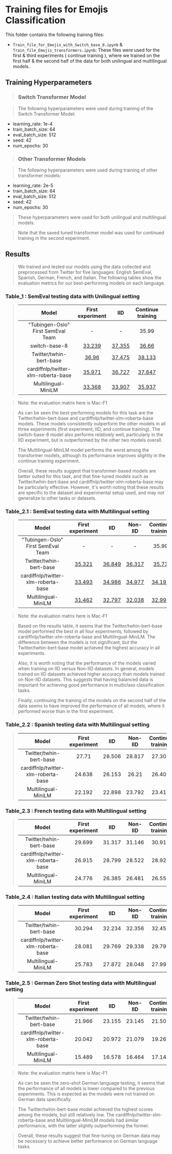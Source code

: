 # Training files for Emojis Classification

This folder contains the following training files:

* `Train_file_for_Emojis_with_Switch_base_8.ipynb` & `Train_file_Emojis_transformers.ipynb`: These files were used for the first & third experiments ( continue training ), where we trained on the first half & the second half of the data for both unilingual and multilingual models.

## Training Hyperparameters

> ### Switch Transformer Model

> The following hyperparameters were used during training of the Switch Transformer Model:

* learning_rate: 1e-4
* train_batch_size: 64
* eval_batch_size: 512
* seed: 42
* num_epochs: 30

> ### Other Transformer Models

> The following hyperparameters were used during training of other transformer models:

* learning_rate: 2e-5
* train_batch_size: 64
* eval_batch_size: 512
* seed: 42
* num_epochs: 30

> These hyperparameters were used for both unilingual and multilingual models.

> Note that the saved tuned transformer model was used for continued training in the second experiment.

## Results

> We trained and tested our models using the data collected and preprocessed from Twitter for five languages: English SemEval, Spanish, German, French, and Italian. The following tables show the evaluation metrics for our best-performing models on each language.

### Table_1 : SemEval testing data with Unilingual setting

> | | Model                               | First experiment | IID    | Continue training | |
> |:---:|:---:|:---:|:---:|:---:|:---:|
> | | "Tubingen-Oslo" First SemEval Team  | -                | -      | 35.99             | |
> | | switch-base-8                       | [33.239](https://huggingface.co/Karim-Gamal/switch-base-8-finetuned-SemEval-2018-emojis-cen-1)           | [37.355](https://huggingface.co/Karim-Gamal/switch-base-8-finetuned-SemEval-2018-emojis-IID-Fed) | [36.66](https://huggingface.co/Karim-Gamal/switch-base-8-finetuned-SemEval-2018-emojis-cen-2)             | |
> | | Twitter/twhin-bert-base             | [36.96](https://huggingface.co/Karim-Gamal/BERT-base-finetuned-SemEval-2018-emojis-cen-1)            | [37.475](https://huggingface.co/Karim-Gamal/BERT-base-finetuned-SemEval-2018-emojis-IID-Fed) | [38.133](https://huggingface.co/Karim-Gamal/BERT-base-finetuned-SemEval-2018-emojis-cen-2)            | |
> | | cardiffnlp/twitter-xlm-roberta-base | [35.971](https://huggingface.co/Karim-Gamal/XLM-Roberta-finetuned-SemEval-2018-emojis-cen-1)           | [36.727](https://huggingface.co/Karim-Gamal/XLM-Roberta-finetuned-SemEval-2018-emojis-cen-2) | [37.647](https://huggingface.co/Karim-Gamal/XLM-Roberta-finetuned-SemEval-2018-emojis-IID-Fed)            | |
> | | Multilingual-MiniLM                 | [33.368](https://huggingface.co/Karim-Gamal/MMiniLM-L12-finetuned-SemEval-2018-emojis-cen-1)           | [33.907](https://huggingface.co/Karim-Gamal/MMiniLM-L12-finetuned-SemEval-2018-emojis-IID-Fed) | [35.937](https://huggingface.co/Karim-Gamal/MMiniLM-L12-finetuned-SemEval-2018-emojis-cen-2)            | |


> Note: the evaluation matrix here is Mac-F1

> As can be seen the best-performing models for this task are the Twitter/twhin-bert-base and cardiffnlp/twitter-xlm-roberta-base models. These models consistently outperform the other models in all three experiments (first experiment, IID, and continue training). The switch-base-8 model also performs relatively well, particularly in the IID experiment, but is outperformed by the other two models overall.

> The Multilingual-MiniLM model performs the worst among the transformer models, although its performance improves slightly in the continue training experiment.

> Overall, these results suggest that transformer-based models are better suited for this task, and that fine-tuned models such as Twitter/twhin-bert-base and cardiffnlp/twitter-xlm-roberta-base may be particularly effective. However, it's worth noting that these results are specific to the dataset and experimental setup used, and may not generalize to other tasks or datasets.

### Table_2.1 : SemEval testing data with Multilingual setting


> |Model|First experiment|IID|Non-IID|Continue training|
> |:---:|:---:|:---:|:---:|:---:|
> | "Tubingen-Oslo" First SemEval Team  | - | - | - | 35.99 |
> |Twitter/twhin-bert-base|[35.321](https://huggingface.co/Karim-Gamal/BERT-base-finetuned-emojis-cen-1)|[36.849](https://huggingface.co/Karim-Gamal/BERT-base-finetuned-emojis-IID-Fed)|[36.317](https://huggingface.co/Karim-Gamal/BERT-base-finetuned-emojis-non-IID-Fed)|[35.73](https://huggingface.co/Karim-Gamal/BERT-base-finetuned-emojis-cen-2)|
> |cardiffnlp/twitter-xlm-roberta-base |[33.493](https://huggingface.co/Karim-Gamal/XLM-Roberta-finetuned-emojis-cen-1)|[34.986](https://huggingface.co/Karim-Gamal/XLM-Roberta-finetuned-emojis-IID-Fed)|[34.977](https://huggingface.co/Karim-Gamal/XLM-Roberta-finetuned-emojis-non-IID-Fed)|[34.192](https://huggingface.co/Karim-Gamal/XLM-Roberta-finetuned-emojis-cen-2)|
> |Multilingual-MiniLM |[31.462](https://huggingface.co/Karim-Gamal/MMiniLM-L12-finetuned-emojis-cen-1)|[32.797](https://huggingface.co/Karim-Gamal/MMiniLM-L12-finetuned-emojis-IID-Fed)|[32.038](https://huggingface.co/Karim-Gamal/MMiniLM-L12-finetuned-emojis-non-IID-Fed)|[32.995](https://huggingface.co/Karim-Gamal/MMiniLM-L12-finetuned-emojis-cen-2)|


> Note: the evaluation matrix here is Mac-F1

> Based on the results table, it seems that the Twitter/twhin-bert-base model performed the best in all four experiments, followed by cardiffnlp/twitter-xlm-roberta-base and Multilingual-MiniLM. The difference between the models is not significant, but the Twitter/twhin-bert-base model achieved the highest accuracy in all experiments.

> Also, it is worth noting that the performance of the models varied when training on IID versus Non-IID datasets. In general, models trained on IID datasets achieved higher accuracy than models trained on Non-IID datasets. This suggests that having balanced data is important for achieving good performance in multiclass classification tasks.

> Finally, continuing the training of the models on the second half of the data seems to have improved the performance of all models, where it performed worse than in the first experiment.

### Table_2.2 : Spanish testing data with Multilingual setting

> |Model|First experiment|IID|Non-IID|Continue training|
> |:---:|:---:|:---:|:---:|:---:|
> |Twitter/twhin-bert-base|27.71|28.506|28.817|27.306|
> |cardiffnlp/twitter-xlm-roberta-base |24.638|26.153|26.21|26.406|
> |Multilingual-MiniLM |22.192|22.898|23.792|23.418|


### Table_2.3 : French testing data with Multilingual setting

> |Model|First experiment|IID|Non-IID|Continue training|
> |:---:|:---:|:---:|:---:|:---:|
> |Twitter/twhin-bert-base|29.699|31.317|31.146|30.915|
> |cardiffnlp/twitter-xlm-roberta-base |26.915|28.799|28.522|28.921|
> |Multilingual-MiniLM |24.776|26.385|26.481|26.558|



### Table_2.4 : Italian testing data with Multilingual setting

> |Model|First experiment|IID|Non-IID|Continue training|
> |:---:|:---:|:---:|:---:|:---:|
> |Twitter/twhin-bert-base|30.294|32.234|32.356|32.455|
> |cardiffnlp/twitter-xlm-roberta-base |28.081|29.769|29.338|29.793|
> |Multilingual-MiniLM |25.783|27.872|28.048|27.995|



### Table_2.5 : German Zero Shot testing data with Multilingual setting

> |Model|First experiment|IID|Non-IID|Continue training|
> |:---:|:---:|:---:|:---:|:---:|
> |Twitter/twhin-bert-base|21.966|23.155|23.145|21.505|
> |cardiffnlp/twitter-xlm-roberta-base |20.042|20.972|21.079|19.261|
> |Multilingual-MiniLM |15.489|16.578|16.464|17.142|


> Note: the evaluation matrix here is Mac-F1

> As can be seen the zero-shot German language testing, it seems that the performance of all models is lower compared to the previous experiments. This is expected as the models were not trained on German data specifically.

> The Twitter/twhin-bert-base model achieved the highest scores among the models, but still relatively low. The cardiffnlp/twitter-xlm-roberta-base and Multilingual-MiniLM models had similar performance, with the latter slightly outperforming the former. 

> Overall, these results suggest that fine-tuning on German data may be necessary to achieve better performance on German language tasks.
